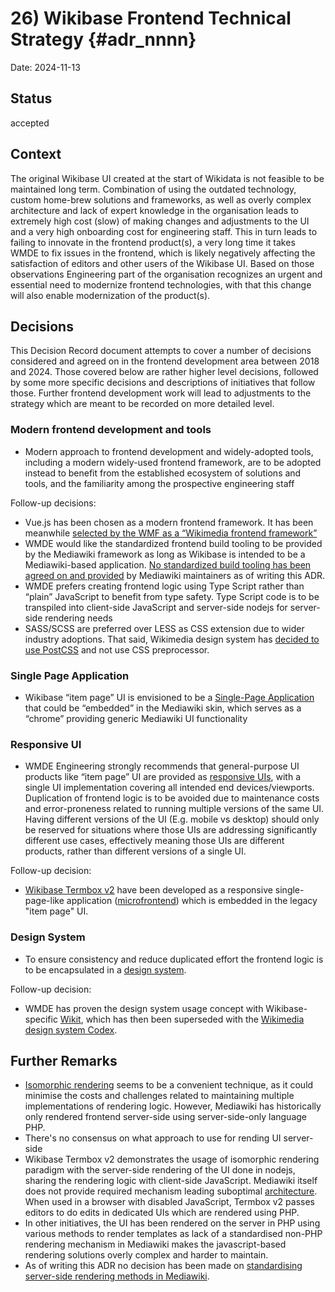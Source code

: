 # 26) Wikibase Frontend Technical Strategy {#adr_nnnn}

Date: 2024-11-13

## Status

accepted

## Context

The original Wikibase UI created at the start of Wikidata is not feasible to be maintained long term. Combination of using the outdated technology, custom home-brew solutions and frameworks, as well as overly complex architecture and lack of expert knowledge in the organisation leads to extremely high cost (slow) of making changes and adjustments to the UI and a very high onboarding cost for engineering staff. This in turn leads to failing to innovate in the frontend product(s), a very long time it takes WMDE to fix issues in the frontend, which is likely negatively affecting the satisfaction of editors and other users of the Wikibase UI.
Based on those observations Engineering part of the organisation recognizes an urgent and essential need to modernize frontend technologies, with that this change will also enable modernization of the product(s).

## Decisions

This Decision Record document attempts to cover a number of decisions considered and agreed on in the frontend development area between 2018 and 2024. Those covered below are rather higher level decisions, followed by some more specific decisions and descriptions of initiatives that follow those. Further frontend development work will lead to adjustments to the strategy which are meant to be recorded on more detailed level.

### Modern frontend development and tools

* Modern approach to frontend development and widely-adopted tools, including a modern widely-used frontend framework, are to be adopted instead to benefit from the established ecosystem of solutions and tools, and the familiarity among the prospective engineering staff

Follow-up decisions:
* Vue.js has been chosen as a modern frontend framework. It has been meanwhile [selected by the WMF as a “Wikimedia frontend framework”](https://phabricator.wikimedia.org/T241180)
* WMDE would like the standardized frontend build tooling to be provided by the Mediawiki framework as long as Wikibase is intended to be a Mediawiki-based application. [No standardized build tooling has been agreed on and provided](https://phabricator.wikimedia.org/T279108) by Mediawiki maintainers as of writing this ADR.
* WMDE prefers creating frontend logic using Type Script rather than “plain” JavaScript to benefit from type safety. Type Script code is to be transpiled into client-side JavaScript and server-side nodejs for server-side rendering needs
* SASS/SCSS are preferred over LESS as CSS extension due to wider industry adoptions. That said, Wikimedia design system has [decided to use PostCSS](https://phabricator.wikimedia.org/T286951) and not use CSS preprocessor.

### Single Page Application
* Wikibase “item page” UI is envisioned to be a [Single-Page Application](https://en.wikipedia.org/wiki/Single-page_application) that could be “embedded” in the Mediawiki skin, which serves as a “chrome” providing generic Mediawiki UI functionality

### Responsive UI
* WMDE Engineering strongly recommends that general-purpose UI products like “item page” UI are provided as [responsive UIs](https://en.wikipedia.org/wiki/Responsive_web_design), with a single UI implementation covering all intended end devices/viewports. Duplication of frontend logic is to be avoided due to maintenance costs and error-proneness related to running multiple versions of the same UI. Having different versions of the UI (E.g. mobile vs desktop) should only be reserved for situations where those UIs are addressing significantly different use cases, effectively meaning those UIs are different products, rather than different versions of a single UI.

Follow-up decision:
* [Wikibase Termbox v2](https://gerrit.wikimedia.org/r/plugins/gitiles/wikibase/termbox/) have been developed as a responsive single-page-like application ([microfrontend](https://en.wikipedia.org/wiki/Microfrontend)) which is embedded in the legacy "item page" UI.

### Design System
* To ensure consistency and reduce duplicated effort the frontend logic is to be encapsulated in a [design system](https://en.wikipedia.org/wiki/Design_system).

Follow-up decision:
* WMDE has proven the design system usage concept with Wikibase-specific [Wikit](https://github.com/wmde/wikit), which has then been superseded with the [Wikimedia design system Codex](https://doc.wikimedia.org/codex/latest/).

## Further Remarks

* [Isomorphic rendering](https://en.wikipedia.org/wiki/Isomorphic_JavaScript) seems to be a convenient technique, as it could minimise the costs and challenges related to maintaining multiple implementations of rendering logic. However, Mediawiki has historically only rendered frontend server-side using server-side-only language PHP.
* There's no consensus on what approach to use for rending UI server-side
 * Wikibase Termbox v2 demonstrates the usage of isomorphic rendering paradigm with the server-side rendering of the UI done in nodejs, sharing the rendering logic with client-side JavaScript. Mediawiki itself does not provide required mechanism leading suboptimal [architecture](https://wikitech.wikimedia.org/wiki/WMDE/Wikidata/SSR_Service#Architecture). When used in a browser with disabled JavaScript, Termbox v2 passes editors to do edits in dedicated UIs which are rendered using PHP.
 * In other initiatives, the UI has been rendered on the server in PHP using various methods to render templates as lack of a standardised non-PHP rendering mechanism in Mediawiki makes the javascript-based rendering solutions overly complex and harder to maintain.
* As of writing this ADR no decision has been made on [standardising server-side rendering methods in Mediawiki](https://phabricator.wikimedia.org/T322163).
